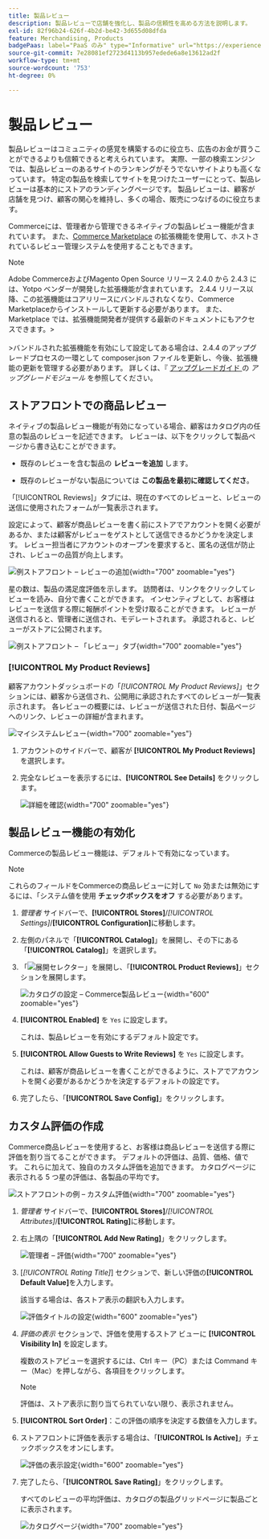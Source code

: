 ```yaml
---
title: 製品レビュー
description: 製品レビューで店舗を強化し、製品の信頼性を高める方法を説明します。
exl-id: 82f96b24-626f-4b2d-be42-3d655d08dfda
feature: Merchandising, Products
badgePaas: label="PaaS のみ" type="Informative" url="https://experienceleague.adobe.com/en/docs/commerce/user-guides/product-solutions" tooltip="Adobe Commerce on Cloud プロジェクト（Adobeが管理する PaaS インフラストラクチャ）およびオンプレミスプロジェクトにのみ適用されます。"
source-git-commit: 7e28081ef2723d4113b957edede6a8e13612ad2f
workflow-type: tm+mt
source-wordcount: '753'
ht-degree: 0%

---
```


# 製品レビュー

製品レビューはコミュニティの感覚を構築するのに役立ち、広告のお金が買うことができるよりも信頼できると考えられています。 実際、一部の検索エンジンでは、製品レビューのあるサイトのランキングがそうでないサイトよりも高くなっています。 特定の製品を検索してサイトを見つけたユーザーにとって、製品レビューは基本的にストアのランディングページです。 製品レビューは、顧客が店舗を見つけ、顧客の関心を維持し、多くの場合、販売につなげるのに役立ちます。

Commerceには、管理者から管理できるネイティブの製品レビュー機能が含まれています。 また、[Commerce Marketplace](../getting-started/commerce-marketplace.md) の拡張機能を使用して、ホストされているレビュー管理システムを使用することもできます。

>[!NOTE]
>
>Adobe CommerceおよびMagento Open Source リリース 2.4.0 から 2.4.3 には、Yotpo ベンダーが開発した拡張機能が含まれています。 2.4.4 リリース以降、この拡張機能はコアリリースにバンドルされなくなり、Commerce Marketplaceからインストールして更新する必要があります。 また、Marketplace では、拡張機能開発者が提供する最新のドキュメントにもアクセスできます。
>&#x200B;><br><br>
>&#x200B;>バンドルされた拡張機能を有効にして設定してある場合は、2.4.4 のアップグレードプロセスの一環として composer.json ファイルを更新し、今後、拡張機能の更新を管理する必要があります。 詳しくは、『 [ アップグレードガイド ](https://experienceleague.adobe.com/docs/commerce-operations/upgrade-guide/modules/upgrade.html) の _アップグレードモジュール_ を参照してください。

## ストアフロントでの商品レビュー

ネイティブの製品レビュー機能が有効になっている場合、顧客はカタログ内の任意の製品のレビューを記述できます。 レビューは、以下をクリックして製品ページから書き込むことができます。

- 既存のレビューを含む製品の **レビューを追加** します。

- 既存のレビューがない製品については **この製品を最初に確認してくださ**。

「[!UICONTROL Reviews]」タブには、現在のすべてのレビューと、レビューの送信に使用されたフォームが一覧表示されます。

設定によって、顧客が商品レビューを書く前にストアでアカウントを開く必要があるか、または顧客がレビューをゲストとして送信できるかどうかを決定します。 レビュー担当者にアカウントのオープンを要求すると、匿名の送信が防止され、レビューの品質が向上します。

![ 例ストアフロント – レビューの追加 ](./assets/storefront-review-this-product.png){width="700" zoomable="yes"}

星の数は、製品の満足度評価を示します。 訪問者は、リンクをクリックしてレビューを読み、自分で書くことができます。 インセンティブとして、お客様はレビューを送信する際に報酬ポイントを受け取ることができます。 レビューが送信されると、管理者に送信され、モデレートされます。 承認されると、レビューがストアに公開されます。

![ 例ストアフロント – 「レビュー」タブ ](./assets/storefront-reviews-tab.png){width="700" zoomable="yes"}

### [!UICONTROL My Product Reviews]

顧客アカウントダッシュボードの「_[!UICONTROL My Product Reviews]_」セクションには、顧客から送信され、公開用に承認されたすべてのレビューが一覧表示されます。 各レビューの概要には、レビューが送信された日付、製品ページへのリンク、レビューの詳細が含まれます。

![ マイシステムレビュー ](./assets/account-dashboard-my-product-reviews.png){width="700" zoomable="yes"}

1. アカウントのサイドバーで、顧客が **[!UICONTROL My Product Reviews]** を選択します。

1. 完全なレビューを表示するには、**[!UICONTROL See Details]** をクリックします。

   ![ 詳細を確認 ](./assets/account-dashboard-my-product-reviews-details.png){width="700" zoomable="yes"}

## 製品レビュー機能の有効化

Commerceの製品レビュー機能は、デフォルトで有効になっています。

>[!NOTE]
>
>これらのフィールドをCommerceの商品レビューに対して `No` 効または無効にするには、「システム値を使用 **チェックボックスをオフ** する必要があります。

1. _管理者_ サイドバーで、**[!UICONTROL Stores]**/_[!UICONTROL Settings]_/**[!UICONTROL Configuration]**&#x200B;に移動します。

1. 左側のパネルで「**[!UICONTROL Catalog]**」を展開し、その下にある「**[!UICONTROL Catalog]**」を選択します。

1. 「![ 展開セレクター ](../assets/icon-display-expand.png)」を展開し、「**[!UICONTROL Product Reviews]**」セクションを展開します。

   ![ カタログの設定 – Commerce製品レビュー ](../configuration-reference/catalog/assets/catalog-product-reviews.png){width="600" zoomable="yes"}

1. **[!UICONTROL Enabled]** を `Yes` に設定します。

   これは、製品レビューを有効にするデフォルト設定です。

1. **[!UICONTROL Allow Guests to Write Reviews]** を `Yes` に設定します。

   これは、顧客が商品レビューを書くことができるように、ストアでアカウントを開く必要があるかどうかを決定するデフォルトの設定です。

1. 完了したら、「**[!UICONTROL Save Config]**」をクリックします。

## カスタム評価の作成

Commerce商品レビューを使用すると、お客様は商品レビューを送信する際に評価を割り当てることができます。 デフォルトの評価は、品質、価格、値です。 これらに加えて、独自のカスタム評価を追加できます。 カタログページに表示される 5 つ星の評価は、各製品の平均です。

![ ストアフロントの例 – カスタム評価 ](./assets/attribute-custom-ratings-review.png){width="700" zoomable="yes"}

1. _管理者_ サイドバーで、**[!UICONTROL Stores]**/_[!UICONTROL Attributes]_/**[!UICONTROL Rating]**&#x200B;に移動します。

1. 右上隅の「**[!UICONTROL Add New Rating]**」をクリックします。

   ![ 管理者 – 評価 ](./assets/product-reviews-rating.png){width="700" zoomable="yes"}

1. [_[!UICONTROL Rating Title]_] セクションで、新しい評価の&#x200B;**[!UICONTROL Default Value]**&#x200B;を入力します。

   該当する場合は、各ストア表示の翻訳も入力します。

   ![ 評価タイトルの設定 ](./assets/product-rating-title.png){width="600" zoomable="yes"}

1. _評価の表示_ セクションで、評価を使用するストア ビューに **[!UICONTROL Visibility In]** を設定します。

   複数のストアビューを選択するには、Ctrl キー（PC）または Command キー（Mac）を押しながら、各項目をクリックします。

   >[!NOTE]
   >
   >評価は、ストア表示に割り当てられていない限り、表示されません。

1. **[!UICONTROL Sort Order]**：この評価の順序を決定する数値を入力します。

1. ストアフロントに評価を表示する場合は、「**[!UICONTROL Is Active]**」チェックボックスをオンにします。

   ![ 評価の表示設定 ](./assets/product-rating-visibility.png){width="600" zoomable="yes"}

1. 完了したら、「**[!UICONTROL Save Rating]**」をクリックします。

   すべてのレビューの平均評価は、カタログの製品グリッドページに製品ごとに表示されます。

   ![ カタログページ ](./assets/catalog-rating-page.png){width="700" zoomable="yes"}
